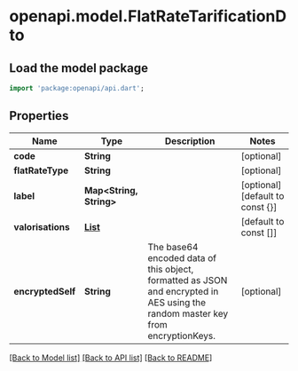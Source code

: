 # openapi.model.FlatRateTarificationDto

## Load the model package
```dart
import 'package:openapi/api.dart';
```

## Properties
Name | Type | Description | Notes
------------ | ------------- | ------------- | -------------
**code** | **String** |  | [optional] 
**flatRateType** | **String** |  | [optional] 
**label** | **Map<String, String>** |  | [optional] [default to const {}]
**valorisations** | [**List<ValorisationDto>**](ValorisationDto.md) |  | [default to const []]
**encryptedSelf** | **String** | The base64 encoded data of this object, formatted as JSON and encrypted in AES using the random master key from encryptionKeys. | [optional] 

[[Back to Model list]](../README.md#documentation-for-models) [[Back to API list]](../README.md#documentation-for-api-endpoints) [[Back to README]](../README.md)



